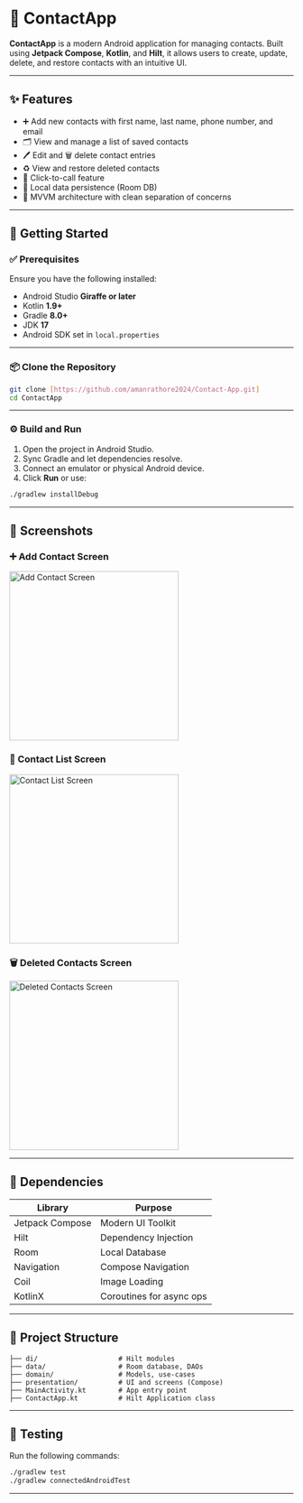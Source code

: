 
# 📱 ContactApp

**ContactApp** is a modern Android application for managing contacts. Built using **Jetpack Compose**, **Kotlin**, and **Hilt**, it allows users to create, update, delete, and restore contacts with an intuitive UI.

---

## ✨ Features

- ➕ Add new contacts with first name, last name, phone number, and email
- 🗂 View and manage a list of saved contacts
- 🖊 Edit and 🗑 delete contact entries
- ♻️ View and restore deleted contacts
- 📱 Click-to-call feature
- 💾 Local data persistence (Room DB)
- 🧪 MVVM architecture with clean separation of concerns

---

## 🚀 Getting Started

### ✅ Prerequisites

Ensure you have the following installed:

- Android Studio **Giraffe or later**
- Kotlin **1.9+**
- Gradle **8.0+**
- JDK **17**
- Android SDK set in `local.properties`

---

### 📦 Clone the Repository

```bash
git clone [https://github.com/amanrathore2024/Contact-App.git]
cd ContactApp
```

---

### ⚙️ Build and Run

1. Open the project in Android Studio.
2. Sync Gradle and let dependencies resolve.
3. Connect an emulator or physical Android device.
4. Click **Run** or use:

```bash
./gradlew installDebug
```

---

## 📸 Screenshots 

### ➕ Add Contact Screen
<img src="WhatsApp Image 2025-04-30 at 23.19.36_c2381739.jpg" alt="Add Contact Screen" width="300"/>

### 📇 Contact List Screen
<img src="WhatsApp Image 2025-04-30 at 23.19.36_c77f03db.jpg" alt="Contact List Screen" width="300"/>

### 🗑 Deleted Contacts Screen
<img src="WhatsApp Image 2025-04-30 at 23.19.36_e4521e6c.jpg" alt="Deleted Contacts Screen" width="300"/>

---

## 🧾 Dependencies

| Library         | Purpose                     |
|-----------------|-----------------------------|
| Jetpack Compose | Modern UI Toolkit           |
| Hilt            | Dependency Injection        |
| Room            | Local Database              |
| Navigation      | Compose Navigation          |
| Coil            | Image Loading      |
| KotlinX         | Coroutines for async ops    |

---

## 📂 Project Structure

```plaintext
├── di/                    # Hilt modules
├── data/                  # Room database, DAOs
├── domain/                # Models, use-cases
├── presentation/          # UI and screens (Compose)
├── MainActivity.kt        # App entry point
├── ContactApp.kt          # Hilt Application class
```

---

## 🧪 Testing

Run the following commands:

```bash
./gradlew test
./gradlew connectedAndroidTest
```

---
